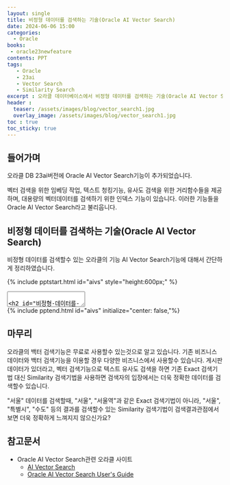 ```yaml
---
layout: single
title: 비정형 데이터를 검색하는 기술(Oracle AI Vector Search)
date: 2024-06-06 15:00
categories: 
  - Oracle
books:
 - oracle23newfeature
contents: PPT
tags: 
   - Oracle
   - 23ai
   - Vector Search
   - Similarity Search
excerpt : 오라클 데이터베이스에서 비정형 데이터를 검색하는 기술(Oracle AI Vector Search)에 대해서 알아보겠습니다.
header :
  teaser: /assets/images/blog/vector_search1.jpg
  overlay_image: /assets/images/blog/vector_search1.jpg
toc : true  
toc_sticky: true
---
```


## 들어가며

오라클 DB 23ai버전에 Oracle AI Vector Search기능이 추가되었습니다.

벡터 검색을 위한 임베딩 작업, 텍스트 청킹기능, 유사도 검색을 위한 거리함수들을 제공하며, 
대용량의 벡터데이터를 검색하기 위한 인덱스 기능이 있습니다. 
이러한 기능들을 Oracle AI Vector Search라고 불리웁니다. 

## 비정형 데이터를 검색하는 기술(Oracle AI Vector Search)

비정형 데이터를 검색할수 있는 오라클의 기능 AI Vector Search기능에 대해서 간단하게 정리하였습니다.

{% include pptstart.html id="aivs" style="height:600px;" %}
<section data-markdown>
<textarea data-template>

## 비정형 데이터를 검색하는 기술 (Oracle AI Vector Search)
### 목차
  1. 기존 RDBMS의 한계  
  2. 벡터 검색 기술의 등장  
  3. Oracle AI Vector Search기능
---
## 데이터 환경의 새로운 변화 : 비정형 데이터의 관리
### 비정형 데이터는 빠르게 증가되고 있지만, 기업내 비즈니스에 활용하기는 어려움
  
- 데이터 환경은 빠르게 변화하며 비정형 데이터의 양이 급증하고 있음
- 비정형 데이터는 다양한 형태로 존재하며, 구조화되지 않은 상태로 비즈니스 활용이 어려움
- 비정형 데이터는 빅데이터 환경에 저장하고, 이를 위한 분석하기 위한 인력과 인프라가 필요함
- 비정형데이터는 결국 구조화된 데이터로 가공하여 분석하고 있음.
---
## RDBMS의 한계와 비정형 데이터의 도전
### RDBMS는 엄격한 스키마와 SQL 쿼리의 한계로 인해 새로운 데이터 형식을 효과적으로 관리하는 데 제약이 있음
- RDBMS는 데이터를 엄격한 스키마에 따라 저장하고 SQL을 통해 조작함
- RDBMS는 구조화된 데이터 처리에는 최적화되어 있지만 비정형 데이터 처리에는 제한적임
- 비정형 데이터의 증가는 기업이 유연한 데이터 관리 방식을 모색하게 함
---
## 벡터 검색 기술의 필요성
### 벡터 검색 기술은 데이터를 수치적 벡터로 변환하여 비정형 데이터에 대한 검색을 가능하게 함
- 벡터 검색 기술은 데이터를 수치적인 벡터로 변환하고 이를 저장하여 검색함
- 비정형 데이터를 벡터로 매핑하고, 벡터 간 거리를 수학적 방법으로 측정하여 유사도를 검색함
- 이 기술은 텍스트, 이미지, 비디오 등 다양한 데이터 유형을 처리할 수 있음
- 비정형 데이터를 쉽게 활용하고 접근할수 있는 도구로 확산되고 있음
---
## 오라클 데이터베이스의 벡터 검색 기술
### 오라클은 AI Vector Search기능을 통해 비정형 데이터를 위한 백터 검색 기술을 제공하고 AI를 위한 지식베이스를 제공
- 23ai에 AI 벡터 검색 기능 추가됨
- 동일한 데이터베이스에서 벡터 및 다른 업무 동시 처리가능
  - AI 벡터 검색과 함께 비즈니스 데이터 조회
- 사용하기 쉽고 이해하기 쉽도록 설계됨
  - 벡터 임베딩을 저장하기 위한 새로운 VECTOR 데이터 타입 추가
  - 유사성 검색은 새로운 SQL 구문 및 함수로 손쉽게 가능
  - 벡터 전용 고성능 인덱스 추가됨
---
## Oracle AI Vector Search기능의 특장점
### 오라클은 벡터임베딩 및 유사도 검색가능한 벡터 스토어를 제공함
- Generate : 비정형 데이터에서 벡터 임베딩으로 변환( In-DB에서 임베딩모델을 직접 호출할수 있으며, 텍스트의 데이터의 경우 직접 DB내에서 청킹 작업을 수행할수 있음)
- Store : 테이블의 벡터 컬럼에 벡터 데이터 저장( 최대 32K의 차원을 지원)
- index : 저장 임베딩에 대한 벡터 인덱싱 지원(HNSW 인덱스, IVF인덱스 지원, Accuracy기반의 손쉬운 튜닝)
- Search : 오라클 벡터 서치 쿼리로 유사성 높은 데이터 검색(다양한 거리함수지원)
---
## 오라클와 벡터 검색 기술의 시너지 효과
### 오라클은 시맨틱 검색과 관계형 검색을 하나의 단일 시스템에서 결합할 수 있음
- 별도의 벡터 데이터베이스에 데이터를 복제하는 것이 아닌 엔터프라이즈 데이터에 벡터 임베딩과 벡터 서치 기능 추가됨
- 통합된 엔터프라이즈급 데이터베이스에 벡터 검색 기능을 쉽게 추가할 수 있음
---
## Oracle AI Vector Search기능
### 벡터 스토어 생성 및 유사도 검색 예시
- 실행코드

<pre><code data-trim data-noescape>
-- 테이블 생성
SQL> CREATE TABLE docs (
  INT doc_id, 
  CLOB doc_text, 
  VECTOR doc_vector);

-- 유사도 검색
SQL> SELECT doc_text
      FROM docs
    ORDER BY vector_distance(doc_vector, :query_vector)
    FETCH FIRST 5 ROWS ONLY;
</code></pre>
---
## LLM과 벡터 검색 기술의 상호작용
### LLM과 벡터 검색 기술의 결합은 데이터 분석의 정확도와 효율을 극대화함
- RAG(Retrieval augmented generation)란 생성 AI 모델에 검색 메커니즘을 통합하여 보다 정확하고 의미 있는 콘텐츠를 생성하는 기술임
  - LLM에 컨텍스트를 제공하기 위해 최신 데이터를 사용함
  - 벡터 데이터베이스에 벡터로 저장되는 인코딩(임베딩)을 생성함
  - 사용자 쿼리가 인코딩되고 저장된 벡터와 유사성검색을 수행함
  - 상위 일치 항목(K-top)이 검색되어 프롬프트와 함께 제공됨
- RAG 프레임워크의 백터스토어로 사용가능하며 DB내에서 직접 LLM과 통신할수 있는 인터페이스를 같이 제공
---
## 더 자세한 내용은 메뉴얼을 참고하세요
- <a href="https://www.oracle.com/kr/database/ai-vector-search/" target="_blank">AI Vector Search</a>
- <a href="https://docs.oracle.com/en/database/oracle/oracle-database/23/vecse/overview-ai-vector-search.html" target="_blank">Oracle AI Vector Search User's Guide</a>
</textarea>
</section>
{% include pptend.html id="aivs" initialize="center: false,"%}

## 마무리

오라클의 백터 검색기능은 무료로 사용할수 있는것으로 알고 있습니다. 
기존 비즈니스 데이터와 백터 검색기능을 이용할 경우 다양한 비즈니스에서 사용할수 있습니다.
게시판 데이터가 있더라고, 벡터 검색기능으로 텍스트 유사도 검색을 하면 기존 Exact 검색기법 대신 Similarity 검색기법을 사용하면 검색자의 입장에서는 더욱 정확한 데이터를 검색할수 있습니다. 

"서울" 데이터를 검색할때, "서울", "서울역"과 같은 Exact 검색기법이 아니라, "서울", "특별시", "수도" 등의 결과를 검색할수 있는 Similarity 검색기법이 검색결과관점에서 보면 더욱 정확하게 느껴지지 않으신가요?

## 참고문서

- Oracle AI Vector Search관련 오라클 사이트
  - <a href="https://www.oracle.com/kr/database/ai-vector-search/" target="_blank">AI Vector Search</a>
  - <a href="https://docs.oracle.com/en/database/oracle/oracle-database/23/vecse/overview-ai-vector-search.html" target="_blank">Oracle AI Vector Search User's Guide</a>